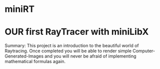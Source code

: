 # miniRT
# OUR first RayTracer with miniLibX

Summary: This project is an introduction to the beautiful world of Raytracing.
Once completed you will be able to render simple Computer-Generated-Images and you
will never be afraid of implementing mathematical formulas again.

